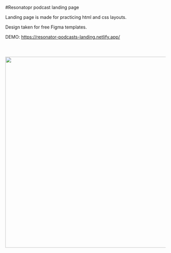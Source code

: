 #Resonatopr podcast landing page

Landing page is made for practicing html and css layouts.

Design taken for free Figma templates.

DEMO: https://resonator-podcasts-landing.netlify.app/

<img src='./images/Resonator-Thumb.png' width='600' style='display=block; margin: 40px auto'/>
